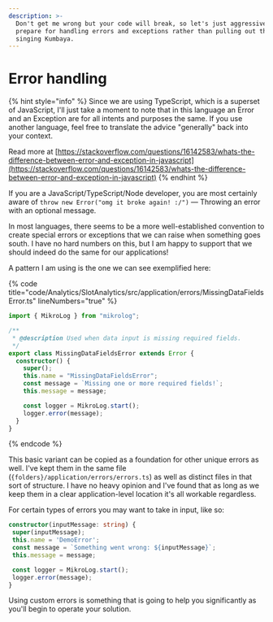 ```yaml
---
description: >-
  Don't get me wrong but your code will break, so let's just aggressively
  prepare for handling errors and exceptions rather than pulling out the ukulele and
  singing Kumbaya.
---
```


# Error handling

{% hint style="info" %}
Since we are using TypeScript, which is a superset of JavaScript, I'll just take a moment to note that in this language an Error and an Exception are for all intents and purposes the same. If you use another language, feel free to translate the advice "generally" back into your context.

Read more at [https://stackoverflow.com/questions/16142583/whats-the-difference-between-error-and-exception-in-javascript](https://stackoverflow.com/questions/16142583/whats-the-difference-between-error-and-exception-in-javascript)
{% endhint %}

If you are a JavaScript/TypeScript/Node developer, you are most certainly aware of `throw new Error("omg it broke again! :/")` — Throwing an error with an optional message.

In most languages, there seems to be a more well-established convention to create special errors or exceptions that we can raise when something goes south. I have no hard numbers on this, but I am happy to support that we should indeed do the same for our applications!

A pattern I am using is the one we can see exemplified here:

{% code title="code/Analytics/SlotAnalytics/src/application/errors/MissingDataFieldsError.ts" lineNumbers="true" %}

```typescript
import { MikroLog } from "mikrolog";

/**
 * @description Used when data input is missing required fields.
 */
export class MissingDataFieldsError extends Error {
  constructor() {
    super();
    this.name = "MissingDataFieldsError";
    const message = `Missing one or more required fields!`;
    this.message = message;

    const logger = MikroLog.start();
    logger.error(message);
  }
}
```

{% endcode %}

This basic variant can be copied as a foundation for other unique errors as well. I've kept them in the same file (`{folders}/application/errors/errors.ts`) as well as distinct files in that sort of structure. I have no heavy opinion and I've found that as long as we keep them in a clear application-level location it's all workable regardless.

For certain types of errors you may want to take in input, like so:

```typescript
constructor(inputMessage: string) {
 super(inputMessage);
 this.name = 'DemoError';
 const message = `Something went wrong: ${inputMessage}`;
 this.message = message;

 const logger = MikroLog.start();
 logger.error(message);
}
```

Using custom errors is something that is going to help you significantly as you'll begin to operate your solution.
